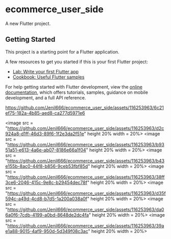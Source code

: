 # ecommerce_user_side

A new Flutter project.

## Getting Started

This project is a starting point for a Flutter application.

A few resources to get you started if this is your first Flutter project:

- [Lab: Write your first Flutter app](https://docs.flutter.dev/get-started/codelab)
- [Cookbook: Useful Flutter samples](https://docs.flutter.dev/cookbook)

For help getting started with Flutter development, view the
[online documentation](https://docs.flutter.dev/), which offers tutorials,
samples, guidance on mobile development, and a full API reference.


https://github.com/Jenil666/ecommerce_user_side/assets/116253963/6c21ef75-182a-4b85-aed8-ca277d5971e6



  
<image src = "https://github.com/Jenil666/ecommerce_user_side/assets/116253963/d2c924a8-d1ff-46d3-89f6-1f2e3da2f51e" height 20% width = 20%>
<image src = "https://github.com/Jenil666/ecommerce_user_side/assets/116253963/b9351a51-e613-4a6e-ab07-8186e66a1f04" height 20% width = 20%>
<image src = "https://github.com/Jenil666/ecommerce_user_side/assets/116253963/b43e155b-8ac0-44f8-b856-9ceb53fbf85d" height 20% width = 20%>
<image src = "https://github.com/Jenil666/ecommerce_user_side/assets/116253963/38ff3ce6-2046-415c-9e8c-b29454dec78f" height 20% width = 20%>
<image src = "https://github.com/Jenil666/ecommerce_user_side/assets/116253963/d35f594c-a49d-4cd8-b7d5-1a200a038a0f" height 20% width = 20%>
<image src = "https://github.com/Jenil666/ecommerce_user_side/assets/116253963/da06a0f6-7cdb-4199-a0bd-8648de2dc4fa" height 20% width = 20%>
<image src = "https://github.com/Jenil666/ecommerce_user_side/assets/116253963/39ae1a88-9015-4af9-950d-5d349f08c3ac" height 20% width = 20%>














